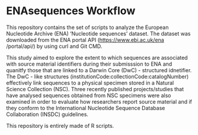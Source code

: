 # ENAsequences Workflow

This repository contains the set of scripts to analyze the European 
Nucleotide Archive (ENA) ‘Nucleotide sequences’ dataset. The dataset 
was downloaded from the ENA portal API (https://www.ebi.ac.uk/ena
/portal/api/) by using curl and Git CMD. 

This study aimed to explore the extent to which sequences are 
associated with source material identifiers during their 
submisssion to ENA and quanitfy those that are linked to 
a Darwin Core (DwC) - structured idnetifier. The DwC - like 
structures (institutionCode:collectionCode:catalogNumber) 
effectively link sequences to a physical specimen stored 
in a Natural Science Collection (NSC). Three recently 
published projects/studies that have analysed sequences 
obtained from NSC specimens were also examined in order 
to evaluate how researchers report source material and 
if they conform to the International Nucleotide Sequence 
Database Collaboration (INSDC) guidelines.

This repository is entirely made of R scripts.
